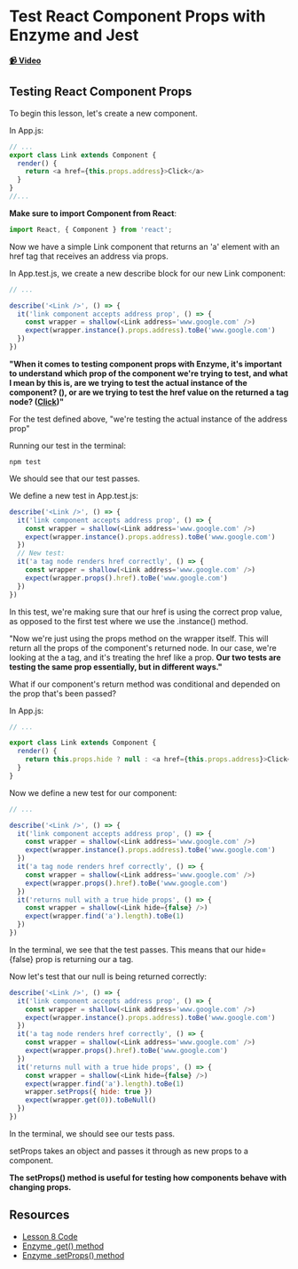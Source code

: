 # Test React Component Props with Enzyme and Jest

**[📹 Video](https://egghead.io/lessons/react-test-react-component-props-with-enzyme-and-jest)**

## Testing React Component Props

To begin this lesson, let's create a new component.

In App.js:
```js
// ...
export class Link extends Component {
  render() {
    return <a href={this.props.address}>Click</a>
  }
}
//...
```
**Make sure to import Component from React**:
```js
import React, { Component } from 'react';
```
Now we have a simple Link component that returns an 'a' element with an href tag that receives an address via props.

In App.test.js, we create a new describe block for our new Link component:
```js
// ...

describe('<Link />', () => {
  it('link component accepts address prop', () => {
    const wrapper = shallow(<Link address='www.google.com' />)
    expect(wrapper.instance().props.address).toBe('www.google.com')
  })
})
```

**"When it comes to testing component props with Enzyme, it's important to understand which prop of the component we're trying to test, and what I mean by this is, are we trying to test the actual instance of the component? (<Link address='www.google.com' />), or are we trying to test the href value on the returned a tag node? (<a href={this.props.address}>Click</a>)"**

For the test defined above, "we're testing the actual instance of the address prop"

Running our test in the terminal:
```
npm test
```
We should see that our test passes.

We define a new test in App.test.js:
```js
describe('<Link />', () => {
  it('link component accepts address prop', () => {
    const wrapper = shallow(<Link address='www.google.com' />)
    expect(wrapper.instance().props.address).toBe('www.google.com')
  })
  // New test:
  it('a tag node renders href correctly', () => {
    const wrapper = shallow(<Link address='www.google.com' />)
    expect(wrapper.props().href).toBe('www.google.com')
  })
})
```
In this test, we're making sure that our href is using the correct prop value, as opposed to the first test where we use the .instance() method.

"Now we're just using the props method on the wrapper itself. This will return all the props of the component's returned node. In our case, we're looking at the a tag, and it's treating the href like a prop. **Our two tests are testing the same prop essentially, but in different ways."**

What if our component's return method was conditional and depended on the prop that's been passed?

In App.js:
```js
// ...

export class Link extends Component {
  render() {
    return this.props.hide ? null : <a href={this.props.address}>Click</a>
  }
}
```
Now we define a new test for our component:
```js
// ...

describe('<Link />', () => {
  it('link component accepts address prop', () => {
    const wrapper = shallow(<Link address='www.google.com' />)
    expect(wrapper.instance().props.address).toBe('www.google.com')
  })
  it('a tag node renders href correctly', () => {
    const wrapper = shallow(<Link address='www.google.com' />)
    expect(wrapper.props().href).toBe('www.google.com')
  })
  it('returns null with a true hide props', () => {
    const wrapper = shallow(<Link hide={false} />)
    expect(wrapper.find('a').length).toBe(1)
  })
})
```
In the terminal, we see that the test passes. This means that our hide={false} prop is returning our a tag.

Now let's test that our null is being returned correctly:
```js
describe('<Link />', () => {
  it('link component accepts address prop', () => {
    const wrapper = shallow(<Link address='www.google.com' />)
    expect(wrapper.instance().props.address).toBe('www.google.com')
  })
  it('a tag node renders href correctly', () => {
    const wrapper = shallow(<Link address='www.google.com' />)
    expect(wrapper.props().href).toBe('www.google.com')
  })
  it('returns null with a true hide props', () => {
    const wrapper = shallow(<Link hide={false} />)
    expect(wrapper.find('a').length).toBe(1)
    wrapper.setProps({ hide: true })
    expect(wrapper.get(0)).toBeNull()
  })
})
```
In the terminal, we should see our tests pass.

setProps takes an object and passes it through as new props to a component.

**The setProps() method is useful for testing how components behave with changing props.**


## Resources
- [Lesson 8 Code](https://github.com/ParkerGits/react-enzyme-jest/tree/07-test-react-component-props-with-enzyme-and-jest)
- [Enzyme .get() method](https://enzymejs.github.io/enzyme/docs/api/ReactWrapper/get.html)
- [Enzyme .setProps() method](https://enzymejs.github.io/enzyme/docs/api/ShallowWrapper/setProps.html)
